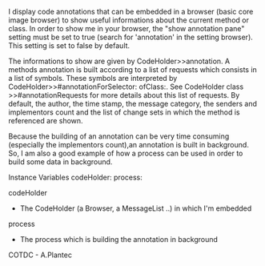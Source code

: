 I display code annotations that can be embedded in a browser (basic core image browser) to show useful informations about the current method or class. In order to show me in your browser, the "show annotation pane" setting must be set to true (search for 'annotation' in the setting browser). This setting is set to false by default.

The informations to show are given by CodeHolder>>annotation.
A methods annotation is built according to a list of requests which consists in a list of symbols. These symbols are interpreted by CodeHolder>>#annotationForSelector: ofClass:. See CodeHolder class >>#annotationRequests for more details about this list of requests.
By default, the author, the time stamp, the message category, the senders and implementors count and the list of change sets in which the method is referenced are shown.

Because the building of an annotation can be very time consuming (especially the implementors count),an annotation is built in background. So, I am also a good example of how a process can be used in order to build some data in background.

Instance Variables
   codeHolder: <CodeHolder>
   process: <Process>

codeHolder
   - The CodeHolder (a Browser, a MessageList ..) in which I'm embedded

process
   - The process which is building the annotation in background

COTDC - A.Plantec